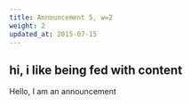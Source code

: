 ```yaml
---
title: Announcement 5, w=2
weight: 2
updated_at: 2015-07-15
---
```

## hi, i like being fed with content

Hello, I am an announcement